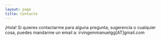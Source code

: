 ```yaml
---
layout: page
title: Contacto
---
```


¡Hola! Si quieres contactarme para alguna pregunta, sugerencía o cualquier cosa, puedes mandarme un email a: irvingemmanuelgg[AT]gmail.com
